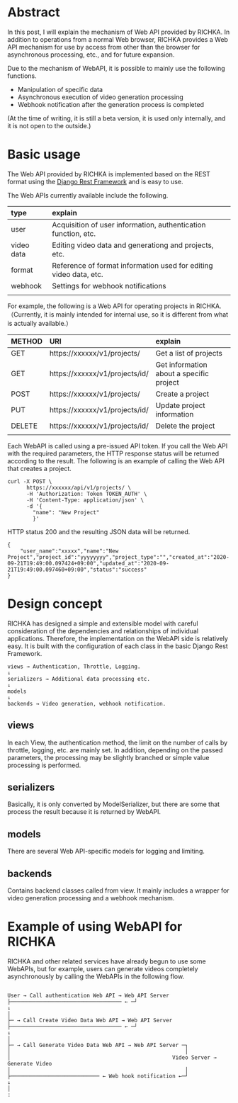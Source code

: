 <!--
.. title: Abstract of Web API
.. slug: abstract-of-web-api
.. date: 2020-09-21 18:53:22 UTC+09:00
.. tags: Web API
.. category: RICHKA
.. link:
.. description:
.. type: text
.. author: Hiroki Murashige
-->

# Abstract

In this post, I will explain the mechanism of Web API provided by RICHKA.
In addition to operations from a normal Web browser, RICHKA provides a Web API mechanism for use by access from   other than the browser for asynchronous processing, etc., and for future expansion.

Due to the mechanism of WebAPI, it is possible to mainly use the following functions.

- Manipulation of specific data
- Asynchronous execution of video generation processing
- Webhook notification after the generation process is completed

(At the time of writing, it is still a beta version, it is used only internally, and it is not open to the outside.)

# Basic usage

The Web API provided by RICHKA is implemented based on the REST format using the [Django Rest Framework](https://www.django-rest-framework.org/) and is easy to use.

The Web APIs currently available include the following.

|type|explain|
|:--|:--|
|user|Acquisition of user information, authentication function, etc.|
|video data|Editing video data and generationg and projects, etc.|
|format|Reference of format information used for editing video data, etc.|
|webhook|Settings for webhook notifications|
|||

For example, the following is a Web API for operating projects in RICHKA.
（Currently, it is mainly intended for internal use, so it is different from what is actually available.）

|METHOD|URI|explain|
|:--|:--|:--|
|GET|https://xxxxxx/v1/projects/|Get a list of projects|
|GET|https://xxxxxx/v1/projects/id/|Get information about a specific project|
|POST|https://xxxxxx/v1/projects/|Create a project|
|PUT|https://xxxxxx/v1/projects/id/|Update project information|
|DELETE|https://xxxxxx/v1/projects/id/|Delete the project|
|||

Each WebAPI is called using a pre-issued API token.
If you call the Web API with the required parameters, the HTTP response status will be returned according to the result.
The following is an example of calling the Web API that creates a project. 

```
curl -X POST \
      https://xxxxxx/api/v1/projects/ \
      -H 'Authorization: Token TOKEN_AUTH' \
      -H 'Content-Type: application/json' \
      -d '{
        "name": "New Project"
        }'

```

HTTP status 200 and the resulting JSON data will be returned.

```
{
    "user_name":"xxxxx","name":"New Project","project_id":"yyyyyyyy","project_type":"","created_at":"2020-09-21T19:49:00.097424+09:00","updated_at":"2020-09-21T19:49:00.097460+09:00","status":"success"
}

```

# Design concept

RICHKA has designed a simple and extensible model with careful consideration of the dependencies and relationships of individual applications.
Therefore, the implementation on the WebAPI side is relatively easy.
It is built with the configuration of each class in the basic Django Rest Framework.

```
views → Authentication, Throttle, Logging.
↓
serializers → Additional data processing etc.
↓
models
↓
backends → Video generation, webhook notification.

```

## views

In each View, the authentication method, the limit on the number of calls by throttle, logging, etc. are mainly set.
In addition, depending on the passed parameters, the processing may be slightly branched or simple value processing is performed.

## serializers

Basically, it is only converted by ModelSerializer, but there are some that process the result because it is returned by WebAPI.

## models

There are several Web API-specific models for logging and limiting.

## backends

Contains backend classes called from view.
It mainly includes a wrapper for video generation processing and a webhook mechanism.


# Example of using WebAPI for RICHKA

RICHKA and other related services have already begun to use some WebAPIs, but for example, users can generate videos completely asynchronously by calling the WebAPIs in the following flow.

```

User → Call authentication Web API → Web API Server
├─────────────────────────────────── ← ─┘
↓
│
├─ → Call Create Video Data Web API → Web API Server
├─────────────────────────────────── ← ─┘
↓
│
├─ → Call Generate Video Data Web API → Web API Server ─┐
│                                                       │
│                                                   Video Server → Generate Video
│                                                       │
├──────────────────────────── ← Web hook notification ←─┘
↓
│
:

```